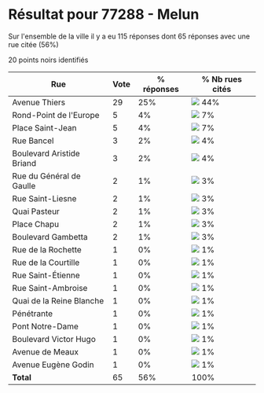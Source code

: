 # Résultat pour 77288 - Melun

Sur l'ensemble de la ville il y a eu 115 réponses dont 65 réponses avec une rue citée (56%)

20 points noirs identifiés

| Rue | Vote | % réponses | % Nb rues cités|
|-----|------|------------|----------------|
| Avenue Thiers | 29 | 25% | <img src="../../img/bar_44.gif" />&nbsp;44%|
| Rond-Point de l'Europe | 5 | 4% | <img src="../../img/bar_7.gif" />&nbsp;7%|
| Place Saint-Jean | 5 | 4% | <img src="../../img/bar_7.gif" />&nbsp;7%|
| Rue Bancel | 3 | 2% | <img src="../../img/bar_4.gif" />&nbsp;4%|
| Boulevard Aristide Briand | 3 | 2% | <img src="../../img/bar_4.gif" />&nbsp;4%|
| Rue du Général de Gaulle | 2 | 1% | <img src="../../img/bar_3.gif" />&nbsp;3%|
| Rue Saint-Liesne | 2 | 1% | <img src="../../img/bar_3.gif" />&nbsp;3%|
| Quai Pasteur | 2 | 1% | <img src="../../img/bar_3.gif" />&nbsp;3%|
| Place Chapu | 2 | 1% | <img src="../../img/bar_3.gif" />&nbsp;3%|
| Boulevard Gambetta | 2 | 1% | <img src="../../img/bar_3.gif" />&nbsp;3%|
| Rue de la Rochette | 1 | 0% | <img src="../../img/bar_1.gif" />&nbsp;1%|
| Rue de la Courtille | 1 | 0% | <img src="../../img/bar_1.gif" />&nbsp;1%|
| Rue Saint-Étienne | 1 | 0% | <img src="../../img/bar_1.gif" />&nbsp;1%|
| Rue Saint-Ambroise | 1 | 0% | <img src="../../img/bar_1.gif" />&nbsp;1%|
| Quai de la Reine Blanche | 1 | 0% | <img src="../../img/bar_1.gif" />&nbsp;1%|
| Pénétrante | 1 | 0% | <img src="../../img/bar_1.gif" />&nbsp;1%|
| Pont Notre-Dame | 1 | 0% | <img src="../../img/bar_1.gif" />&nbsp;1%|
| Boulevard Victor Hugo | 1 | 0% | <img src="../../img/bar_1.gif" />&nbsp;1%|
| Avenue de Meaux | 1 | 0% | <img src="../../img/bar_1.gif" />&nbsp;1%|
| Avenue Eugène Godin | 1 | 0% | <img src="../../img/bar_1.gif" />&nbsp;1%|
| **Total** | 65 | 56% | 100%|
